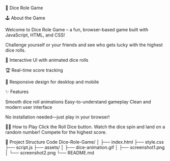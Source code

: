 🎲 Dice Role Game

🕹️ About the Game

Welcome to Dice Role Game – a fun, browser-based game built with JavaScript, HTML, and CSS!

Challenge yourself or your friends and see who gets lucky with the highest dice rolls.

🎲 Interactive UI with animated dice rolls


🏆 Real-time score tracking

🌈 Responsive design for desktop and mobile

✨ Features

Smooth dice roll animations
Easy-to-understand gameplay
Clean and modern user interface


No installation needed—just play in your browser!


🧑‍💻 How to Play
Click the Roll Dice button.
Watch the dice spin and land on a random number!
Compete for the highest score.

📂 Project Structure
Code
Dice-Role-Game/
│
├── index.html
├── style.css
├── script.js
├── assets/
│   ├── dice-animation.gif
│   ├── screenshot1.png
│   └── screenshot2.png
└── README.md



